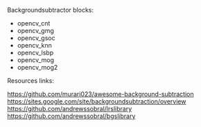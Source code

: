 Backgroundsubtractor blocks:
  * opencv_cnt
  * opencv_gmg
  * opencv_gsoc
  * opencv_knn
  * opencv_lsbp
  * opencv_mog
  * opencv_mog2
  
Resources links:

https://github.com/murari023/awesome-background-subtraction
https://sites.google.com/site/backgroundsubtraction/overview
https://github.com/andrewssobral/lrslibrary
https://github.com/andrewssobral/bgslibrary
